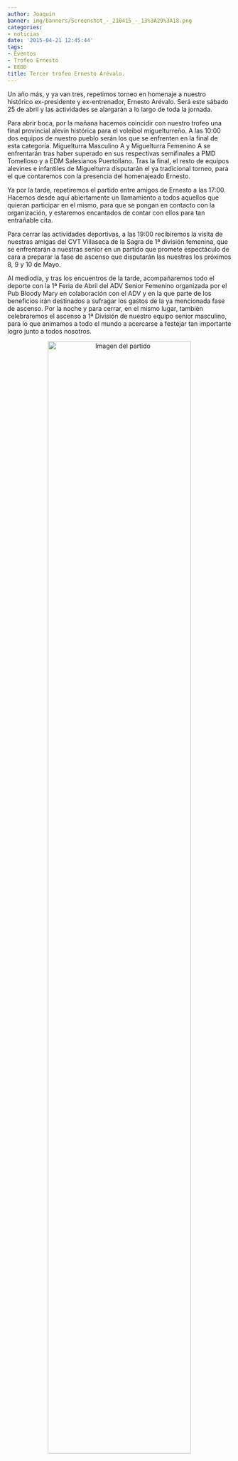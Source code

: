 ```yaml
---
author: Joaquín
banner: img/banners/Screenshot_-_210415_-_13%3A29%3A18.png
categories:
- noticias
date: '2015-04-21 12:45:44'
tags:
- Eventos
- Trofeo Ernesto
- EEDD
title: Tercer trofeo Ernesto Arévalo.
---
```


Un año más, y ya van tres, repetimos torneo en homenaje a nuestro histórico ex-presidente y ex-entrenador, Ernesto Arévalo. Será este sábado 25 de abril y las actividades se alargarán a lo largo de toda la jornada.

Para abrir boca, por la mañana hacemos coincidir con nuestro trofeo una final provincial alevín histórica para el voleibol miguelturreño. A las 10:00 dos equipos de nuestro pueblo serán los que se enfrenten en la final de esta categoría. Miguelturra Masculino A y Miguelturra Femenino A se enfrentarán tras haber superado en sus respectivas semifinales a PMD Tomelloso y a EDM Salesianos Puertollano. Tras la final, el resto de equipos alevines e infantiles de Miguelturra disputarán el ya tradicional torneo, para el que contaremos con la presencia del homenajeado Ernesto.

Ya por la tarde, repetiremos el partido entre amigos de Ernesto a las 17:00. Hacemos desde aquí abiertamente un llamamiento a todos aquellos que quieran participar en el mismo, para que se pongan en contacto con la organización, y estaremos encantados de contar con ellos para tan entrañable cita.

Para cerrar las actividades deportivas, a las 19:00 recibiremos la visita de nuestras amigas del CVT Villaseca de la Sagra de 1ª división femenina, que se enfrentarán a nuestras senior en un partido que promete espectáculo de cara a preparar la fase de ascenso que disputarán las nuestras los próximos 8, 9 y 10 de Mayo.

Al mediodía, y tras los encuentros de la tarde, acompañaremos todo el deporte con la 1ª Feria de Abril del ADV Senior Femenino organizada por el Pub Bloody Mary en colaboración con el ADV y en la que parte de los beneficios irán destinados a sufragar los gastos de la ya mencionada fase de ascenso. Por la noche y para cerrar, en el mismo lugar, también celebraremos el ascenso a 1ª División de nuestro equipo senior masculino, para lo que animamos a todo el mundo a acercarse a festejar tan importante logro junto a todos nosotros.

<center>
<a target="_new" href="http://www.advmiguelturra.org/img/banners/Screenshot%20-%20210415%20-%2013%3A29%3A18.png"> 
<img alt="Imagen del partido" width="80%" align="center" src="http://www.advmiguelturra.org/img/banners/Screenshot%20-%20210415%20-%2013%3A29%3A18.png"/> </a> </center>


